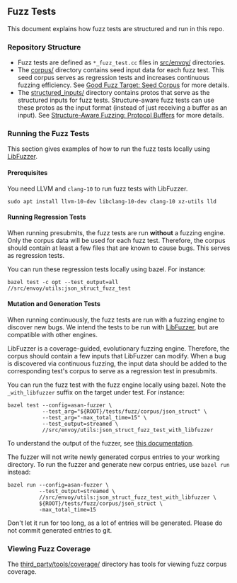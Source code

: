 ## Fuzz Tests

This document explains how fuzz tests are structured and run in this repo.

### Repository Structure

- Fuzz tests are defined as `*_fuzz_test.cc` files in [src/envoy/](../../src/envoy) directories.
- The [corpus/](./corpus) directory contains seed input data for each fuzz test.
This seed corpus serves as regression tests and increases continuous fuzzing efficiency.
See [Good Fuzz Target: Seed Corpus](https://github.com/google/fuzzing/blob/master/docs/structure-aware-fuzzing.md#example-protocol-buffers)
for more details.
- The [structured_inputs/](./structured_inputs) directory contains protos that serve
as the structured inputs for fuzz tests. Structure-aware fuzz tests can use these protos
as the input format (instead of just receiving a buffer as an input). See
[Structure-Aware Fuzzing: Protocol Buffers](https://github.com/google/fuzzing/blob/master/docs/structure-aware-fuzzing.md#example-protocol-buffers)
for more details.

### Running the Fuzz Tests

This section gives examples of how to run the fuzz tests locally using [LibFuzzer](https://llvm.org/docs/LibFuzzer.html).

#### Prerequisites

You need LLVM and `clang-10` to run fuzz tests with LibFuzzer.

```.shell script
sudo apt install llvm-10-dev libclang-10-dev clang-10 xz-utils lld
```

#### Running Regression Tests

When running presubmits, the fuzz tests are run **without** a fuzzing engine.
Only the corpus data will be used for each fuzz test.
Therefore, the corpus should contain at least a few files that are known to cause bugs.
This serves as regression tests.

You can run these regression tests locally using bazel. For instance:

```.shell script
bazel test -c opt --test_output=all //src/envoy/utils:json_struct_fuzz_test
```

#### Mutation and Generation Tests

When running continuously, the fuzz tests are run with a fuzzing engine to discover new bugs.
We intend the tests to be run with [LibFuzzer](https://llvm.org/docs/LibFuzzer.html), but are compatible with other engines.

LibFuzzer is a coverage-guided, evolutionary fuzzing engine.
Therefore, the corpus should contain a few inputs that LibFuzzer can modify.
When a bug is discovered via continuous fuzzing, the input data should be added to the corresponding test's corpus to serve as a regression test in presubmits.

You can run the fuzz test with the fuzz engine locally using bazel.
Note the `_with_libfuzzer` suffix on the target under test.
For instance:

```.shell script
bazel test --config=asan-fuzzer \
           --test_arg="${ROOT}/tests/fuzz/corpus/json_struct" \
           --test_arg="-max_total_time=15" \
           --test_output=streamed \
           //src/envoy/utils:json_struct_fuzz_test_with_libfuzzer
```

To understand the output of the fuzzer, see [this documentation](https://llvm.org/docs/LibFuzzer.html#output).

The fuzzer will not write newly generated corpus entries to your working directory.
To run the fuzzer and generate new corpus entries, use `bazel run` instead:

```.shell script
bazel run --config=asan-fuzzer \
          --test_output=streamed \
          //src/envoy/utils:json_struct_fuzz_test_with_libfuzzer \
          ${ROOT}/tests/fuzz/corpus/json_struct \
          -max_total_time=15
```

Don't let it run for too long, as a lot of entries will be generated.
Please do not commit generated entries to git.

### Viewing Fuzz Coverage

The [third_party/tools/coverage/](../../third_party/tools/coverage) directory has tools for viewing fuzz corpus coverage.